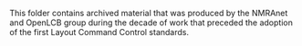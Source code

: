 This folder contains archived material that was produced by the NMRAnet and
OpenLCB group during the decade of work that preceded the adoption of the
first Layout Command Control standards.
